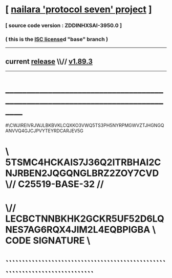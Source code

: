 
# [ [nailara 'protocol seven' project](http://nailara.network/) ]

### [ source code version : ZDDINHXSAI-3950.0 ]

### ( this is the [ISC license](license)d "base" branch )
---
## current [release](https://github.com/nailara-technologies/protocol-7/releases) \\\\// [v1.89.3](https://github.com/nailara-technologies/protocol-7/releases/tag/v1.89.3)
---
# ______________________________________________________________________________
#\\CWJIREIVRJWJLBKBVKLCQXKO3VWQ5TS3PH5NYRPMGWVZTJHGNGQANVVQ4GJCJPVYTEYRDCARJEV5G
# \\ 5TSMC4HCKAIS7J36Q2ITRBHAI2CNJRBEN2JQGQNGLBRZ2ZOY7CVD \\// C25519-BASE-32 //
#  \\// LECBCTNNBKHK2GCKR5UF52D6LQNES7AG6RQX4JIM2L4EQBPIGBA \\ CODE SIGNATURE \\
#   ````````````````````````````````````````````````````````````````````````````
